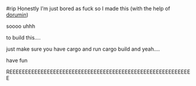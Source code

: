 #rip
Honestly
I'm just bored as fuck so I made this (with the help of [dorumin](https://github.com/dorumin))

soooo uhhh

to build this....

just make sure you have cargo and run cargo build and yeah....

have fun


REEEEEEEEEEEEEEEEEEEEEEEEEEEEEEEEEEEEEEEEEEEEEEEEEEEEEEEEEEE
